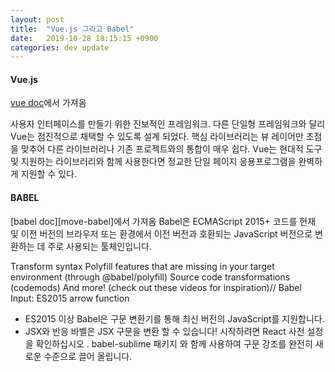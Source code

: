```yaml
---
layout: post
title:  "Vue.js 그리고 Babel"
date:   2019-10-28 18:15:15 +0900
categories: dev update
---
```



#### Vue.js
[vue doc][move-vue]에서 가져옴

사용자 인터페이스를 만들기 위한 진보적인 프레임워크.
다른 단일형 프레임워크와 달리 Vue는 점진적으로 채택할 수 있도록 설계 되었다.
핵심 라이브러리는 뷰 레이어만 초점을 맞추어 다른 라이브러리나 기존 프로젝트와의 통합이 매우 쉽다. 
Vue는 현대적 도구 및 지원하는 라이브러리와 함께 사용한다면 정교한 단일 페이지 응용프로그램을 완벽하게 지원할 수 있다.




#### BABEL
[babel doc][move-babel]에서 가져옴
Babel은 ECMAScript 2015+ 코드를 현재 및 이전 버전의 브라우저 또는 환경에서 이전 버전과 호환되는 JavaScript 버전으로 변환하는 데 주로 사용되는 툴체인입니다. 

Transform syntax
Polyfill features that are missing in your target environment (through @babel/polyfill)
Source code transformations (codemods)
And more! (check out these videos for inspiration)// Babel Input: ES2015 arrow function

- ES2015 이상
Babel은 구문 변환기를 통해 최신 버전의 JavaScript를 지원합니다.
- JSX와 반응
바벨은 JSX 구문을 변환 할 수 있습니다! 시작하려면 React 사전 설정 을 확인하십시오 . babel-sublime 패키지 와 함께 사용하여 구문 강조를 완전히 새로운 수준으로 끌어 올립니다.

[move-vue]:[https://kr.vuejs.org]
[move-bable]:[https://babeljs.io/docs/en]